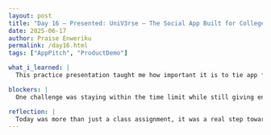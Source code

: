 ```yaml
---
layout: post
title: "Day 16 – Presented: UniV3rse – The Social App Built for College Life "
date: 2025-06-17
author: Praise Enweriku
permalink: /day16.html
tags: ["AppPitch", "ProductDemo"]

what_i_learned: |
  This practice presentation taught me how important it is to tie app features directly to real problems students face. Instead of just listing what the app does, I focused on why it matters and that shift made my pitch more impactful. I also realized that tone and body language matter just as much as content when delivering a presentation. Practicing today gave me a clearer vision of how I want to communicate in future professional settings like pitch competitions or investor meetings.

blockers: |
  One challenge was staying within the time limit while still giving enough context for each feature. I had to be selective with my words and skip over a few points I originally planned to share. Another difficulty was trying to connect emotionally with the audience while also keeping things professional. It’s a balance I’ll continue working on in future practice sessions to make my real-world presentations even stronger.

reflection: |
  Today was more than just a class assignment, it was a real step toward building my confidence for future public speaking and product pitching. Practicing with UniV3rse reminded me that building an app is one thing, but selling the vision is just as important. I’m proud of the progress I made and how much more clearly I can now express the value of this product. I look forward to refining how i give my pitch in future presentations.
---
```

